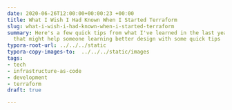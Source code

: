 ```yaml
---
date: 2020-06-26T12:00:00+00:00:23 +00:00
title: What I Wish I Had Known When I Started Terraform
slug: what-i-wish-i-had-known-when-i-started-terraform
summary: Here's a few quick tips from what I've learned in the last year with Terraform
  that might help someone learning better design with some quick tips
typora-root-url: ../../../static
typora-copy-images-to:  ../../../static/images
tags:
- tech
- infrastructure-as-code
- development
- terraform
draft: true

---
```

